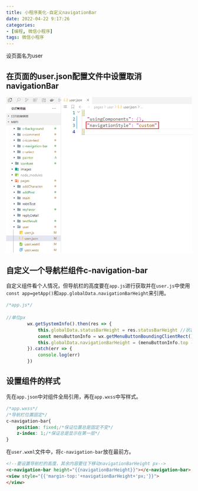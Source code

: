 ```yaml
---
title: 小程序美化-自定义navigationBar
date: 2022-04-22 9:17:26
categories:
- [编程, 微信小程序]
tags: 微信小程序
---
```




设页面名为user

## 在页面的user.json配置文件中设置取消navigationBar

![image-20220422092129095](https://raw.githubusercontent.com/safeanimal/PicGo/main/img/image-20220422092129095.png)

## 自定义一个导航栏组件c-navigation-bar

自定义组件看个人情况，但导航栏的高度要在`app.js`进行获取并在`user.js`中使用`const app=getApp()`和`app.globalData.navigationBarHeight`来引用。

```js
/*app.js*/

//单位px
        wx.getSystemInfo().then(res => {
            this.globalData.statusBarHeight = res.statusBarHeight //状态栏高度
            const menuButtonInfo = wx.getMenuButtonBoundingClientRect();//胶囊栏位置信息
            this.globalData.navigationBarHeight = (menuButtonInfo.top - res.statusBarHeight) * 2 + menuButtonInfo.height + res.statusBarHeight; //导航栏高度
        }).catch(err => {
            console.log(err)
        })
```



## 设置组件的样式

先在`app.json`中对组件全局引用，再在`app.wxss`中写样式。

```css
/*app.wxss*/
/*导航栏位置固定*/
c-navigation-bar{
    position: fixed;/*保证位置总是固定不变*/
    z-index: 1;/*保证总是显示在第一层*/
}
```

在`user.wxml`文件中，将`c-navigation-bar`放在最前方。

```html
<!--要设置导航栏的高度，其余内容要往下移动navigationBarHeight px-->
<c-navigation-bar height="{{navigationBarHeight}}"></c-navigation-bar>
<view style="{{'margin-top:'+navigationBarHeight+'px;'}}">
</view>
```

